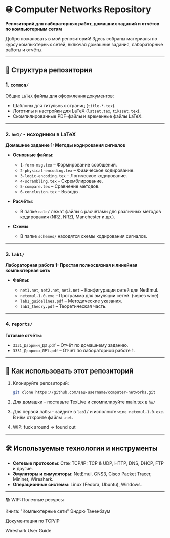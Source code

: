 # 🌐 **Computer Networks Repository**

**Репозиторий для лабораторных работ, домашних заданий и отчётов по компьютерным
сетям**

Добро пожаловать в мой репозиторий! Здесь собраны материалы по курсу
компьютерных сетей, включая домашние задания, лабораторные работы и отчёты.

---

## 📂 **Структура репозитория**

### **1. `common/`**

Общие `LaTeX` файлы для оформления документов:

- Шаблоны для титульных страниц (`title-*.tex`).
- Логотипы и настройки для LaTeX (`lstset.tex`, `tikzset.tex`).
- Скомпилированные PDF-файлы и временные файлы LaTeX.

---

### **2. `hw1/` - исходники в LaTeX**

**Домашнее задание 1: Методы кодирования сигналов**

- **Основные файлы**:

  - `1-form-msg.tex` – Формирование сообщений.
  - `2-physical-encoding.tex` – Физическое кодирование.
  - `3-logic-encoding.tex` – Логическое кодирование.
  - `4-scrambling.tex` – Скремблирование.
  - `5-compare.tex` – Сравнение методов.
  - `6-conclusion.tex` – Выводы.

- **Расчёты**:

  - В папке `calc/` лежат файлы с расчётами для различных методов кодирования
    (NRZ, NRZI, Manchester и др.).

- **Схемы**:

  - В папке `schemes/` находятся схемы кодирования сигналов.

---

### **3. `lab1/`**

**Лабораторная работа 1: Простая полносвязная и линейная компьютерная сеть**

- **Файлы**:

  - `net1.net`, `net2.net`, `net3.net` – Конфигурации сетей для NetEmul.
  - `netemul-1.0.exe` – Программа для эмуляции сетей. (через wine)
  - `lab1_guidelines.pdf` – Методические указания.
  - `lab1_theory.pdf` – Теоретическая часть.

---

### **4. `reports/`**

**Готовые отчёты**:

- `3331_Дворкин_ДЗ.pdf` – Отчёт по домашнему заданию.
- `3331_Дворкин_ЛР1.pdf` – Отчёт по лабораторной работе 1.

---

## 🚀 **Как использовать этот репозиторий**

1. Клонируйте репозиторий:

   ```bash
   git clone https://github.com/ваш-username/computer-networks.git
   ```

2. Для домашки - поставьте TexLive и скомпилируйте main.tex в `hw/`
3. Для первой лабы - зайдите в `lab1/` и исполните `wine netemul-1.0.exe`. В нём
   откройте файлы `.net`.
4. WIP: fuck around => found out

---

## 🛠 **Используемые технологии и инструменты**

- **Сетевые протоколы**: Стэк TCP/IP: TCP & UDP, HTTP, DNS, DHCP, FTP и другие.
- **Эмуляторы и симуляторы**: NetEmul, GNS3, Cisco Packet Tracer, Mininet,
  Wireshark.
- **Операционные системы**: Linux (Fedora, Ubuntu), Windows.

---

📚 WIP: Полезные ресурсы

Книга: "Компьютерные сети" Эндрю Таненбаум

Документация по TCP/IP

Wireshark User Guide
